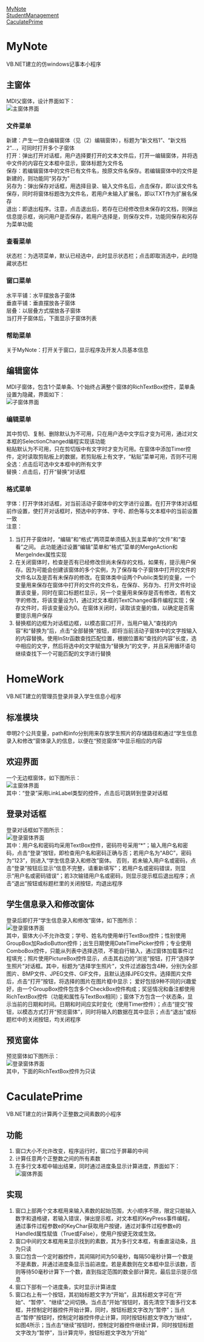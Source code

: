 <a href="#1">MyNote</a>  
<a href="#2">StudentManagement</a>  
<a href="#3">CaculatePrime</a>  
# MyNote<a name="1" />
VB.NET建立的仿windows记事本小程序  
## 主窗体
MDI父窗体，设计界面如下：  
![主窗体界面](assert/mynote-1.png)  
### 文件菜单  
新建：产生一空白编辑窗体（见（2）编辑窗体），标题为“新文档1”、“新文档2”...，可同时打开多个子窗体  
打开：弹出打开对话框，用户选择要打开的文本文件后，打开一编辑窗体，并将选中文件的内容在文本框中显示，窗体标题为文件名  
保存：若编辑窗体中的文件已有文件名，按原文件名保存。若编辑窗体中的文件是新建的，则功能同“另存为”  
另存为：弹出保存对话框，用选择目录、输入文件名后，点击保存，即以该文件名保存，同时将窗体标题改为文件名，若用户未输入扩展名，即以TXT作为扩展名保存  
退出：即退出程序。注意，点击退出后，若存在已经修改但未保存的文档，则弹出信息提示框，询问用户是否保存，若用户选择是，则保存文件，功能同保存和另存为菜单功能  
### 查看菜单  
状态栏：为选项菜单，默认已经选中，此时显示状态栏；点击即取消选中，此时隐藏状态栏  
### 窗口菜单  
水平平铺：水平摆放各子窗体  
垂直平铺：垂直摆放各子窗体  
层叠：以层叠方式摆放各子窗体  
当打开子窗体后，下面显示子窗体列表  
### 帮助菜单  
关于MyNote：打开关于窗口，显示程序及开发人员基本信息
## 编辑窗体  
MDI子窗体，包含1个菜单条、1个始终占满整个窗体的RichTextBox控件，菜单条设置为隐藏，界面如下：  
![子窗体界面](assert/mynote-2.png)  
### 编辑菜单  
其中剪切、复制、删除默认为不可用，只在用户选中文字后才变为可用，通过对文本框的SelectionChanged编程实现该功能  
粘贴默认为不可用，只在剪切版中有文字时才变为可用。在窗体中添加Timer控件，定时读取剪贴板上的数据，若剪贴板上有文字，“粘贴”菜单可用，否则不可用  
全选：点击后可选中文本框中的所有文字  
替换：点击后，打开“替换”对话框  
### 格式菜单  
字体：打开字体对话框，对当前活动子窗体中的文字进行设置。在打开字体对话框前作设置，使打开对话框时，预选中的字体、字号、颜色等与文本框中的当前设置一致  
注意：    
1. 当打开子窗体时，“编辑”和“格式”两项菜单须插入到主菜单的“文件”和“查看”之间。
此功能通过设置“编辑”菜单和“格式”菜单的MergeAction和MergeIndex属性实现  
2. 在关闭窗体时，检查是否有已经修改但尚未保存的文档，如果有，提示用户保存。因为可能会创建该窗体的多个实例，为了保存每个子窗体中打开的文件的文件名以及是否有未保存的修改。在窗体类中设两个Public类型的变量，一个变量用来保存在窗体中打开的文件的文件名，在保存、另存为、打开文件时设置该变量，同时在窗口标题栏显示，另一个变量用来保存是否有修改，若有文字的修改，将该变量设为1，通过对文本框的TextChanged事件编程实现；保存文件时，将该变量设为0。在窗体关闭时，读取该变量的值，以确定是否需要提示用户保存  
3. 替换框的边框为对话框边框，以模态窗口打开，当用户输入“查找的内容”和“替换为”后，点击“全部替换”按钮，即将当前活动子窗体中的文字按输入的内容替换。使用InStr函数查找匹配位置，根据位置和“查找的内容”长度，选中相应的文字，然后将选中的文字赋值为“替换为”的文字，并且采用循环语句继续查找下一个可能匹配的文字进行替换  
# HomeWork<a name="2" />  
VB.NET建立的管理员登录并录入学生信息小程序    
## 标准模块  
申明2个公共变量，path和info分别用来存放学生照片的存储路径和通过“学生信息录入和修改”窗体录入的信息，以便在“预览窗体”中显示相应的内容  
## 欢迎界面
一个无边框窗体，如下图所示：  
![主窗体界面](assert/homework-1.png)  
其中：“登录”采用LinkLabel类型的控件，点击后可跳转到登录对话框  
## 登录对话框
登录对话框如下图所示：  
![登录窗体界面](assert/homework-2.png)  
其中：用户名和密码均采用TextBox控件，密码符号采用“*”；输入用户名和密码，点击“登录”按钮，即检查用户名和密码正确与否；若用户名为“ABC”，密码为“123”，则进入“学生信息录入和修改”窗体。
否则，若未输入用户名或密码，点击“登录”按钮后显示“信息不完整，请重新填写”；若用户名或密码错误，则显示“用户名或密码错误”；若3次输错用户名或密码，则显示提示框后退出程序；点击“退出”按钮或标题栏里的关闭按钮，均退出程序  
## 学生信息录入和修改窗体
登录后即打开“学生信息录入和修改”窗体，如下图所示：  
![登录窗体界面](assert/homework-3.png)  
其中，窗体大小不允许改变；学号、姓名均使用单行TextBox控件；性别使用GroupBox加RadioButton控件；出生日期使用DateTimePicker控件；专业使用ComboBox控件，只能从列表中选择选项，不能自行输入，通过窗体加载事件过程填充；照片使用PictureBox控件显示，点击其右边的“浏览”按钮，打开“选择学生照片”对话框。其中，标题为“选择学生照片”，文件过滤器包含4种，分别为全部图片、BMP文件、JPEG文件、GIF文件，且默认选择JPEG文件。选择图片文件后，点击“打开”按钮，将选择的图片在图片框中显示；
爱好包括9种不同的兴趣爱好，由一个GroupBox控件包含多个CheckBox控件构成；奖惩情况和备注都使用RichTextBox控件（功能和属性与TextBox相同）；窗体下方包含一个状态条，显示当前的日期和时间。日期和时间应实时变化（使用Timer控件）；点击“提交”按钮，以模态方式打开“预览窗体”，同时将输入的数据在其中显示；点击“退出”或标题栏中的关闭按钮，均关闭程序  
## 预览窗体
预览窗体如下图所示：  
![登录窗体界面](assert/homework-4.png)  
其中，下面的RichTextBox控件为只读  
# CaculatePrime<a name="3" />  
VB.NET建立的计算两个正整数之间素数的小程序  
## 功能
1. 窗口大小不允许改变，程序运行时，窗口位于屏幕的中间  
2. 计算任意两个正整数之间的所有素数  
3. 在多行文本框中输出结果，同时通过进度条显示计算进度，界面如下：  
![窗体界面](assert/calculateprime-1.png)  
## 实现  
1. 窗口上部两个文本框用来输入素数的起始范围，大小顺序不限，限定只能输入数字和退格键，若输入错误，弹出提示框，对文本框的KeyPress事件编程，通过事件过程参数e的KeyChar获取用户按键，通过对事件过程参数e的Handled属性赋值（True或False），使用户按键无效或生效。  
2. 窗口中间的文本框用来显示找到的素数，其为多行文本框，有垂直滚动条，且为只读  
3. 窗口包含一个定时器控件，其间隔时间为50毫秒，每隔50毫秒计算一个数是不是素数，并通过进度条显示当前进度。若是素数则在文本框中显示该数，否则等待50毫秒计算下一个数，直到指定范围的数全部计算完，最后显示提示信息  
4. 窗口下部有一个进度条，实时显示计算进度  
5. 窗口右上有一个按钮，其初始标题文字为“开始”，且其标题文字可在“开始”、“暂停”、“继续”之间切换。当点击“开始”按钮时，首先清空下面多行文本框，并控制定时器控件开始计算，同时，按钮标题文字改为“暂停”；当点击“暂停”按钮时，控制定时器控件停止计算，同时按钮标题文字改为“继续”，如图4所示；当点击“继续”按钮时，控制定时器控件继续计算，同时按钮标题文字改为“暂停”，当计算完毕，按钮标题文字改为“开始”  
